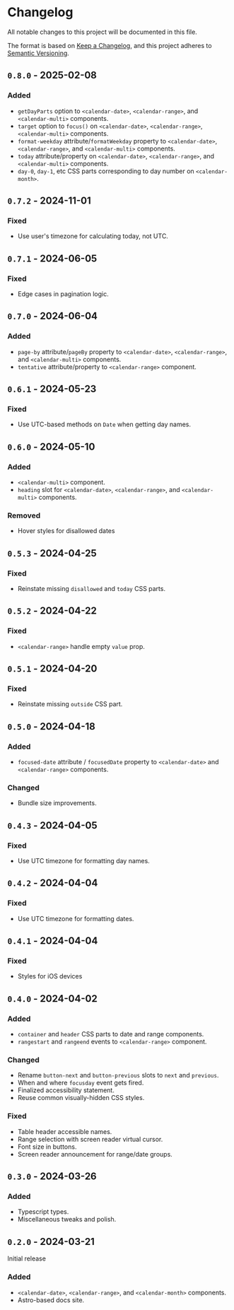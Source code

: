 # Changelog

All notable changes to this project will be documented in this file.

The format is based on [Keep a Changelog](https://keepachangelog.com/en/1.1.0/),
and this project adheres to [Semantic Versioning](https://semver.org/spec/v2.0.0.html).

## `0.8.0` - 2025-02-08

### Added

- `getDayParts` option to `<calendar-date>`, `<calendar-range>`, and `<calendar-multi>` components.
- `target` option to `focus()` on `<calendar-date>`, `<calendar-range>`, `<calendar-multi>` components.
- `format-weekday` attribute/`formatWeekday` property to `<calendar-date>`, `<calendar-range>`, and `<calendar-multi>` components.
- `today` attribute/property on `<calendar-date>`, `<calendar-range>`, and `<calendar-multi>` components.
- `day-0`, `day-1`, etc CSS parts corresponding to day number on `<calendar-month>`.

## `0.7.2` - 2024-11-01

### Fixed

- Use user's timezone for calculating today, not UTC.

## `0.7.1` - 2024-06-05

### Fixed

- Edge cases in pagination logic.

## `0.7.0` - 2024-06-04

### Added

- `page-by` attribute/`pageBy` property to `<calendar-date>`, `<calendar-range>`, and `<calendar-multi>` components.
- `tentative` attribute/property to `<calendar-range>` component.

## `0.6.1` - 2024-05-23

### Fixed

- Use UTC-based methods on `Date` when getting day names.

## `0.6.0` - 2024-05-10

### Added

- `<calendar-multi>` component.
- `heading` slot for `<calendar-date>`, `<calendar-range>`, and `<calendar-multi>` components.

### Removed

- Hover styles for disallowed dates

## `0.5.3` - 2024-04-25

### Fixed

- Reinstate missing `disallowed` and `today` CSS parts.

## `0.5.2` - 2024-04-22

### Fixed

- `<calendar-range>` handle empty `value` prop.

## `0.5.1` - 2024-04-20

### Fixed

- Reinstate missing `outside` CSS part.

## `0.5.0` - 2024-04-18

### Added

- `focused-date` attribute / `focusedDate` property to `<calendar-date>` and `<calendar-range>` components.

### Changed

- Bundle size improvements.

## `0.4.3` - 2024-04-05

### Fixed

- Use UTC timezone for formatting day names.

## `0.4.2` - 2024-04-04

### Fixed

- Use UTC timezone for formatting dates.

## `0.4.1` - 2024-04-04

### Fixed

- Styles for iOS devices

## `0.4.0` - 2024-04-02

### Added

- `container` and `header` CSS parts to date and range components.
- `rangestart` and `rangeend` events to `<calendar-range>` component.

### Changed

- Rename `button-next` and `button-previous` slots to `next` and `previous`.
- When and where `focusday` event gets fired.
- Finalized accessibility statement.
- Reuse common visually-hidden CSS styles.

### Fixed

- Table header accessible names.
- Range selection with screen reader virtual cursor.
- Font size in buttons.
- Screen reader announcement for range/date groups.

## `0.3.0` - 2024-03-26

### Added

- Typescript types.
- Miscellaneous tweaks and polish.

## `0.2.0` - 2024-03-21

Initial release

### Added

- `<calendar-date>`, `<calendar-range>`, and `<calendar-month>` components.
- Astro-based docs site.
